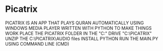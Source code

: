 # Picatrix
PICATRIX IS AN APP THAT PLAYS QURAN AUTOMATICALLY USING WINDOWS MEDIA PLAYER
WRITTEN WITH PYTHON 
TO MAKE THINGS WORK 
PLACE THE PICATRIX FOLDER IN THE "C:\" DRIVE   "C:\PICATRIX"
UNZIP THE C:\PICATRIX\AUDIO files
INSTALL PYTHON
RUN THE MAIN.PY USING COMMAND LINE (CMD)
